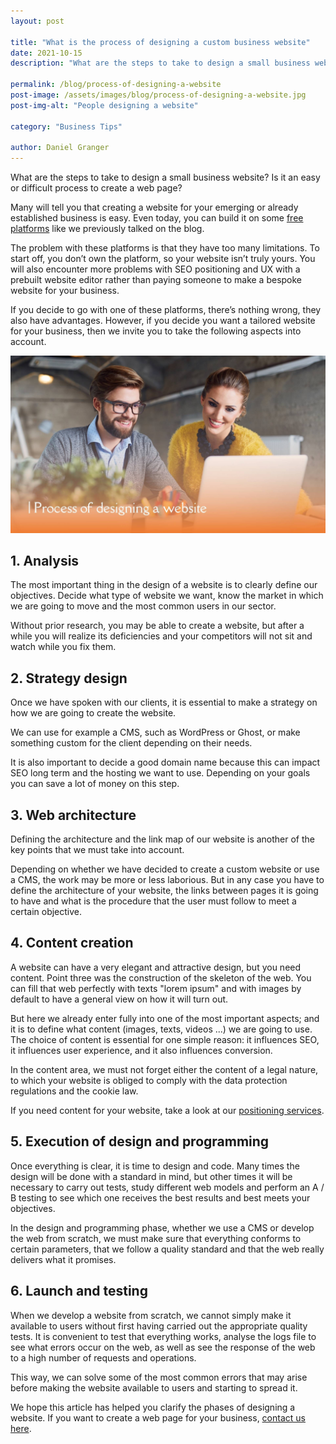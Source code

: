 ```yaml
---
layout: post

title: "What is the process of designing a custom business website"
date: 2021-10-15
description: "What are the steps to take to design a small business website? Is it an easy or difficult process to create a web page?"

permalink: /blog/process-of-designing-a-website
post-image: /assets/images/blog/process-of-designing-a-website.jpg
post-img-alt: "People designing a website"

category: "Business Tips"

author: Daniel Granger
---
```


What are the steps to take to design a small business website? Is it an easy or difficult process to create a web page?

Many will tell you that creating a website for your emerging or already established business is easy. Even today, you can build it on some [free platforms](https://polax.co.uk/blog/apps-every-business-needs) like we previously talked on the blog.

The problem with these platforms is that they have too many limitations. To start off, you don’t own the platform, so your website isn’t truly yours. You will also encounter more problems with SEO positioning and UX with a prebuilt website editor rather than paying someone to make a bespoke website for your business.

If you decide to go with one of these platforms, there’s nothing wrong, they also have advantages. However, if you decide you want a tailored website for your business, then we invite you to take the following aspects into account.

![People making a website](/assets/images/blog/process-of-designing-a-website.jpg)

## 1. Analysis

The most important thing in the design of a website is to clearly define our objectives. Decide what type of website we want, know the market in which we are going to move and the most common users in our sector.

Without prior research, you may be able to create a website, but after a while you will realize its deficiencies and your competitors will not sit and watch while you fix them.

## 2. Strategy design

Once we have spoken with our clients, it is essential to make a strategy on how we are going to create the website.

We can use for example a CMS, such as WordPress or Ghost, or make something custom for the client depending on their needs.

It is also important to decide a good domain name because this can impact SEO long term and the hosting we want to use. Depending on your goals you can save a lot of money on this step.

## 3. Web architecture

Defining the architecture and the link map of our website is another of the key points that we must take into account.

Depending on whether we have decided to create a custom website or use a CMS, the work may be more or less laborious. But in any case you have to define the architecture of your website, the links between pages it is going to have and what is the procedure that the user must follow to meet a certain objective.

## 4. Content creation

A website can have a very elegant and attractive design, but you need content. Point three was the construction of the skeleton of the web. You can fill that web perfectly with texts "lorem ipsum" and with images by default to have a general view on how it will turn out.

But here we already enter fully into one of the most important aspects; and it is to define what content (images, texts, videos ...) we are going to use. The choice of content is essential for one simple reason: it influences SEO, it influences user experience, and it also influences conversion.

In the content area, we must not forget either the content of a legal nature, to which your website is obliged to comply with the data protection regulations and the cookie law.

If you need content for your website, take a look at our [positioning services](https://polax.co.uk/).

## 5. Execution of design and programming

Once everything is clear, it is time to design and code. Many times the design will be done with a standard in mind, but other times it will be necessary to carry out tests, study different web models and perform an A / B testing to see which one receives the best results and best meets your objectives.

In the design and programming phase, whether we use a CMS or develop the web from scratch, we must make sure that everything conforms to certain parameters, that we follow a quality standard and that the web really delivers what it promises.

## 6. Launch and testing

When we develop a website from scratch, we cannot simply make it available to users without first having carried out the appropriate quality tests. It is convenient to test that everything works, analyse the logs file to see what errors occur on the web, as well as see the response of the web to a high number of requests and operations.

This way, we can solve some of the most common errors that may arise before making the website available to users and starting to spread it.

We hope this article has helped you clarify the phases of designing a website. If you want to create a web page for your business, [contact us here](https://polax.co.uk/).